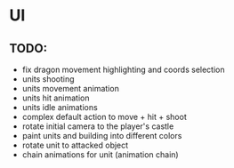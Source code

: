 # UI

## TODO:
- fix dragon movement highlighting and coords selection
- units shooting
- units movement animation
- units hit animation
- units idle animations
- complex default action to move + hit + shoot
- rotate initial camera to the player's castle
- paint units and building into different colors
- rotate unit to attacked object
- chain animations for unit (animation chain)
